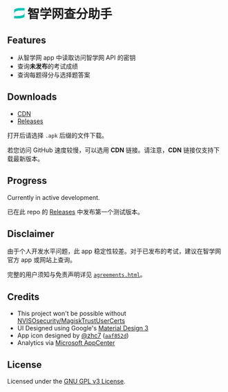 <h1>
  <img src="app/src/main/assets/images/ic_zhixuehelper.svg" alt="app icon" width="24" height="24" style="margin-left: 16px;">
  智学网查分助手
</h1>

## Features

- 从智学网 app 中读取访问智学网 API 的密钥
- 查询**未发布**的考试成绩
- 查询每题得分与选择题答案

## Downloads

- [CDN](https://cdn.jsdelivr.net/gh/JingBh/ZhiXueHelper@release/)
- [Releases](https://github.com/JingBh/ZhiXueHelper/releases/latest)

打开后请选择 `.apk` 后缀的文件下载。

若您访问 GitHub 速度较慢，可以选用 **CDN** 链接。请注意，**CDN** 链接仅支持下载最新版本。

## Progress

Currently in active development.

已在此 repo 的 [Releases](https://github.com/JingBh/ZhiXueHelper/releases) 中发布第一个测试版本。

## Disclaimer

由于个人开发水平问题，此 app 稳定性较差。对于已发布的考试，建议在智学网官方 app 或网站上查询。

完整的用户须知与免责声明详见 [`agreements.html`](app/src/main/assets/pages/agreements.html)。

## Credits

- This project won't be possible
  without [NVISOsecurity/MagiskTrustUserCerts](https://github.com/NVISOsecurity/MagiskTrustUserCerts)
- UI Designed using Google's [Material Design 3](https://m3.material.io/)
- App icon designed
  by [@zhc7](https://github.com/zhc7) ([`aaf852d`](https://github.com/JingBh/ZhiXueHelper/commit/aaf852df0eb9226db2d286beec54050cda4c8a78))
- Analytics via [Microsoft AppCenter](https://appcenter.ms/)

## License

Licensed under the [GNU GPL v3 License](LICENSE).
